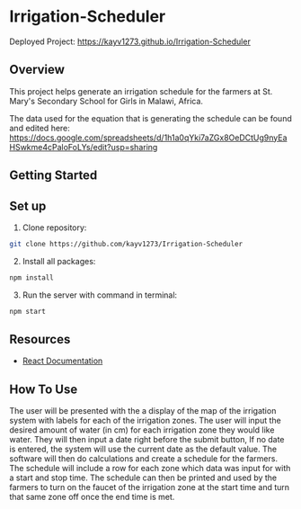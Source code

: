 # Irrigation-Scheduler

Deployed Project: https://kayv1273.github.io/Irrigation-Scheduler

## Overview

This project helps generate an irrigation schedule for the farmers at St. Mary's Secondary School for Girls in Malawi, Africa.

The data used for the equation that is generating the schedule can be found and edited here: https://docs.google.com/spreadsheets/d/1h1a0qYki7aZGx8OeDCtUg9nyEaHSwkme4cPaloFoLYs/edit?usp=sharing

## Getting Started

## Set up

1. Clone repository:

```sh
git clone https://github.com/kayv1273/Irrigation-Scheduler
```

2. Install all packages:

```sh
npm install
```

3. Run the server with command in terminal:

```sh
npm start
```

## Resources

- [React Documentation](https://react.dev/learn)

## How To Use
The user will be presented with the a display of the map of the irrigation system with labels for each of the irrigation zones. The user will input the desired amount of water (in cm) for each irrigation zone they would like water. They will then input a date right before the submit button, If no date is entered, the system will use the current date as the default value. The software will then do calculations and create a schedule for the farmers. The schedule will include a row for each zone which data was input for with a start and stop time. The schedule can then be printed and used by the farmers to turn on the faucet of the irrigation zone at the start time and turn that same zone off once the end time is met.


